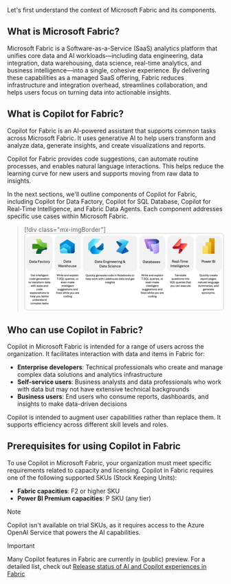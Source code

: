 Let's first understand the context of Microsoft Fabric and its components.

## What is Microsoft Fabric?

Microsoft Fabric is a Software-as-a-Service (SaaS) analytics platform that unifies core data and AI workloads—including data engineering, data integration, data warehousing, data science, real-time analytics, and business intelligence—into a single, cohesive experience. By delivering these capabilities as a managed SaaS offering, Fabric reduces infrastructure and integration overhead, streamlines collaboration, and helps users focus on turning data into actionable insights.

## What is Copilot for Fabric?

Copilot for Fabric is an AI-powered assistant that supports common tasks across Microsoft Fabric. It uses generative AI to help users transform and analyze data, generate insights, and create visualizations and reports.

Copilot for Fabric provides code suggestions, can automate routine processes, and enables natural language interactions. This helps reduce the learning curve for new users and supports moving from raw data to insights.

In the next sections, we'll outline components of Copilot for Fabric, including Copilot for Data Factory, Copilot for SQL Database, Copilot for Real-Time Intelligence, and Fabric Data Agents. Each component addresses specific use cases within Microsoft Fabric.

> [!div class="mx-imgBorder"]
> [![Diagram showing an overview of Copilot in Microsoft Fabric.](../media/fabric-copilot-overview.png)](../media/fabric-copilot-overview.png#lightbox)

## Who can use Copilot in Fabric?

Copilot in Microsoft Fabric is intended for a range of users across the organization. It facilitates interaction with data and items in Fabric for:

- **Enterprise developers**: Technical professionals who create and manage complex data solutions and analytics infrastructure
- **Self-service users**: Business analysts and data professionals who work with data but may not have extensive technical backgrounds
- **Business users**: End users who consume reports, dashboards, and insights to make data-driven decisions

Copilot is intended to augment user capabilities rather than replace them. It supports efficiency across different skill levels and roles.

## Prerequisites for using Copilot in Fabric

To use Copilot in Microsoft Fabric, your organization must meet specific requirements related to capacity and licensing. Copilot in Fabric requires one of the following supported SKUs (Stock Keeping Units):

- **Fabric capacities**: F2 or higher SKU
- **Power BI Premium capacities**: P SKU (any tier)

> [!NOTE]
> Copilot isn't available on trial SKUs, as it requires access to the Azure OpenAI Service that powers the AI capabilities.

> [!IMPORTANT]
> Many Copilot features in Fabric are currently in (public) preview. For a detailed list, check out [Release status of AI and Copilot experiences in Fabric](/fabric/fundamentals/copilot-ai-feature-state)